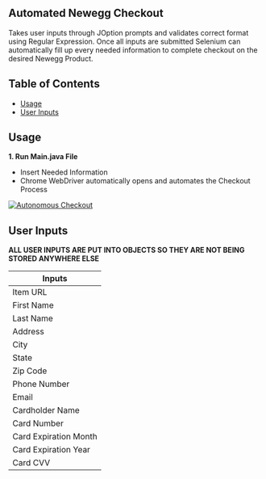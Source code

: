 ﻿## Automated Newegg Checkout

Takes user inputs through JOption prompts and validates correct format using Regular Expression. Once all inputs are submitted Selenium can automatically fill up every needed information to complete checkout on the desired Newegg Product.

## Table of Contents

- [Usage](#usage)
- [User Inputs](#user-inputs)

## Usage

**1. Run Main.java File**
- Insert Needed Information
- Chrome WebDriver automatically opens and automates the Checkout Process

[![Autonomous Checkout](https://img.youtube.com/vi/VIDEO_ID/0.jpg)](https://www.youtube.com/watch?v=VIDEO_ID)

## User Inputs
**ALL USER INPUTS ARE PUT INTO OBJECTS SO THEY ARE NOT BEING STORED ANYWHERE ELSE**

| Inputs    |
|---------|
| Item URL |
| First Name |
| Last Name  |
| Address | 
| City | 
| State |
| Zip Code |
| Phone Number |
| Email |
| Cardholder Name |
| Card Number |
| Card Expiration Month |
| Card Expiration Year |
| Card CVV |